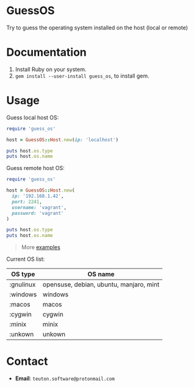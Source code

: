 
# GuessOS

Try to guess the operating system installed on the host (local or remote)

# Documentation

1. Install Ruby on your system.
1. `gem install --user-install guess_os`, to install gem.

# Usage

Guess local host OS:
```ruby
require 'guess_os'

host = GuessOS::Host.new(ip: 'localhost')

puts host.os.type
puts host.os.name
```

Guess remote host OS:
```ruby
require 'guess_os'

host = GuessOS::Host.new(
  ip: '192.168.1.42',
  port: 2241,
  username: 'vagrant',
  password: 'vagrant'
)

puts host.os.type
puts host.os.name
```

> More [examples](examples)

Current OS list:

| OS type   | OS name  |
| --------- | -------- |
| :gnulinux | opensuse, debian, ubuntu, manjaro, mint |
| :windows  | windows |
| :macos    | macos   |
| :cygwin   | cygwin  |
| :minix    | minix   |
| :unkown   | unkown  |

# Contact

* **Email**: `teuton.software@protonmail.com`




